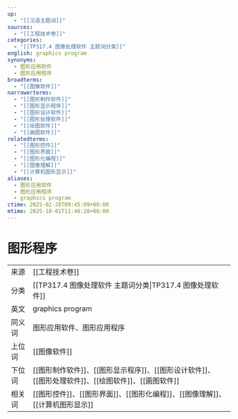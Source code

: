 ```yaml
---
up:
  - "[[汉语主题词]]"
sources:
  - "[[工程技术卷]]"
categories:
  - "[[TP317.4 图像处理软件 主题词分类]]"
english: graphics program
synonyms:
  - 图形应用软件
  - 图形应用程序
broadterms:
  - "[[图像软件]]"
narrowerterms:
  - "[[图形制作软件]]"
  - "[[图形显示程序]]"
  - "[[图形设计软件]]"
  - "[[图形处理软件]]"
  - "[[绘图软件]]"
  - "[[画图软件]]"
relatedterms:
  - "[[图形控件]]"
  - "[[图形界面]]"
  - "[[图形化编程]]"
  - "[[图像理解]]"
  - "[[计算机图形显示]]"
aliases:
  - 图形应用软件
  - 图形应用程序
  - graphics program
ctime: 2025-02-28T09:45:09+08:00
mtime: 2025-10-01T11:40:28+08:00
---
```


# 图形程序

|   |   |
|---|---|
|来源|[[工程技术卷]]|
|分类|[[TP317.4 图像处理软件 主题词分类\|TP317.4 图像处理软件]]|
|英文|graphics program|
|同义词|图形应用软件、图形应用程序|
|上位词|[[图像软件]]|
|下位词|[[图形制作软件]]、[[图形显示程序]]、[[图形设计软件]]、[[图形处理软件]]、[[绘图软件]]、[[画图软件]]|
|相关词|[[图形控件]]、[[图形界面]]、[[图形化编程]]、[[图像理解]]、[[计算机图形显示]]|

